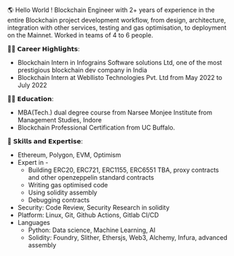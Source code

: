 🌎 Hello World !
Blockchain Engineer with 2+ years of experience in the entire Blockchain project development workflow, from design, architecture, integration with other services, testing and gas optimisation, to deployment on the Mainnet. Worked in teams of 4 to 6 people.

👨‍🏭 𝗖𝗮𝗿𝗲𝗲𝗿 𝗛𝗶𝗴𝗵𝗹𝗶𝗴𝗵𝘁𝘀:
- Blockchain Intern in Infograins Software solutions Ltd, one of the most prestigious blockchain dev company in India
- Blockchain Intern at Webllisto Technologies Pvt. Ltd from May 2022 to July 2022

👨‍🎓 𝗘𝗱𝘂𝗰𝗮𝘁𝗶𝗼𝗻:
- MBA(Tech.) dual degree course from Narsee Monjee Institute from Management Studies, Indore
- Blockchain Professional Certification from UC Buffalo.

🎯 𝗦𝗸𝗶𝗹𝗹𝘀 𝗮𝗻𝗱 𝗘𝘅𝗽𝗲𝗿𝘁𝗶𝘀𝗲:

- Ethereum, Polygon, EVM, Optimism
- Expert in -
  - Building ERC20, ERC721, ERC1155, ERC6551 TBA, proxy contracts and other openzeppelin standard contracts
  - Writing gas optimised code
  - Using solidity assembly
  - Debugging contracts
- Security: Code Review, Security Research in solidity 
- Platform: Linux, Git, Github Actions, Gitlab CI/CD
- Languages
  - Python: Data science, Machine Learning, AI
  - Solidity: Foundry, Slither, Ethersjs, Web3, Alchemy, Infura, advanced assembly
